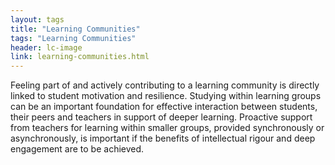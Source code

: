 ```yaml
---
layout: tags
title: "Learning Communities"
tags: "Learning Communities"
header: lc-image
link: learning-communities.html
---
```


Feeling part of and actively contributing to a learning community is directly linked to student motivation and resilience. Studying within learning groups can be an important foundation for effective interaction between students, their peers and teachers in support of deeper learning. Proactive support from teachers for learning within smaller groups, provided synchronously or asynchronously, is important if the benefits of intellectual rigour and deep engagement are to be achieved.